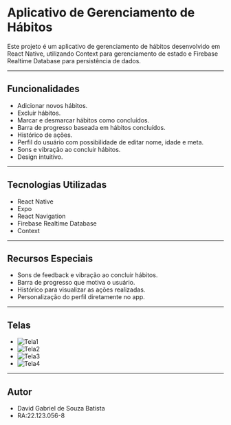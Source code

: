 
# Aplicativo de Gerenciamento de Hábitos

Este projeto é um aplicativo de gerenciamento de hábitos desenvolvido em React Native, utilizando Context para gerenciamento de estado e Firebase Realtime Database para persistência de dados.

---

## Funcionalidades

- Adicionar novos hábitos.
- Excluir hábitos.
- Marcar e desmarcar hábitos como concluídos.
- Barra de progresso baseada em hábitos concluídos.
- Histórico de ações.
- Perfil do usuário com possibilidade de editar nome, idade e meta.
- Sons e vibração ao concluir hábitos.
- Design intuitivo.

---

## Tecnologias Utilizadas

- React Native
- Expo
- React Navigation
- Firebase Realtime Database
- Context

---


## Recursos Especiais

- Sons de feedback e vibração ao concluir hábitos.
- Barra de progresso que motiva o usuário.
- Histórico para visualizar as ações realizadas.
- Personalização do perfil diretamente no app.

---

## Telas
- ![Tela1](https://github.com/user-attachments/assets/4efb74ad-e61b-499c-b350-9a5a7e37fabb)
- ![Tela2](https://github.com/user-attachments/assets/75f5f0b7-3b07-434f-937d-9fc19122e652)
- ![Tela3](https://github.com/user-attachments/assets/842d2c47-0728-40f4-abd4-85df4319489b)
- ![Tela4](https://github.com/user-attachments/assets/930ca150-81e5-42c7-b721-e60e8b6754d8)



---


## Autor

- David Gabriel de Souza Batista
- RA:22.123.056-8
